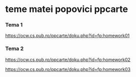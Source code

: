 # teme matei popovici ppcarte

### Tema 1

https://ocw.cs.pub.ro/ppcarte/doku.php?id=fp:homework01

### Tema 2

https://ocw.cs.pub.ro/ppcarte/doku.php?id=fp:homework02

https://ocw.cs.pub.ro/ppcarte/doku.php?id=fp:homework03

